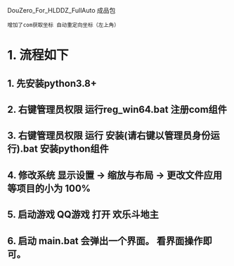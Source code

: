 
DouZero_For_HLDDZ_FullAuto 成品包

```
增加了com获取坐标 自动重定向坐标（左上角）
```


# 1. 流程如下

## 1. 先安装python3.8+

## 2. 右键管理员权限 运行reg_win64.bat 注册com组件

## 3. 右键管理员权限 运行 安装(请右键以管理员身份运行).bat 安装python组件

## 4. 修改系统 显示设置 -> 缩放与布局 -> 更改文件应用等项目的小为 100%

## 5. 启动游戏 QQ游戏 打开 欢乐斗地主

## 6. 启动 main.bat 会弹出一个界面。 看界面操作即可。

